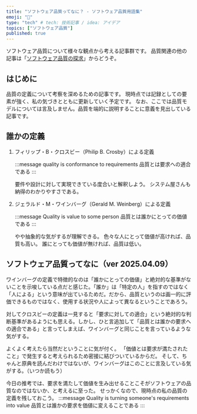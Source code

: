 ```yaml
---
title: "ソフトウェア品質ってなに？ - ソフトウェア品質用語集"
emoji: "🎯"
type: "tech" # tech: 技術記事 / idea: アイデア
topics: ["ソフトウェア品質"]
published: true
---
```

ソフトウェア品質について様々な観点から考える記事群です。
品質関連の他の記事は「[ソフトウェア品質の探求](https://zenn.dev/sway/articles/quality_index_list)」からどうぞ。


## はじめに
品質の定義について考察を深めるための記事です。
現時点では記録としての要素が強く、私の気づきとともに更新していく予定です。
なお、ここでは品質モデルについては言及しません。品質を端的に説明することに意義を見出している記事です。


## 誰かの定義


1. フィリップ・B・クロスビー（Philip B. Crosby）による定義

   :::message
   quality is conformance to requirements
   品質とは要求への適合である
   :::

   要件や設計に対して実現できている度合いと解釈しよう。
   システム屋さんも納得のわかりやすさである。
   &nbsp;

1. ジェラルド・M・ワインバーグ（Gerald M. Weinberg）による定義

   :::message
   Quality is value to some person
   品質とは誰かにとっての価値である
   :::

   やや抽象的な気がするが理解できる。
   色々な人にとって価値が高ければ、品質も高い。
   誰にとっても価値が無ければ、品質は低い。
   &nbsp;

## ソフトウェア品質ってなに（ver 2025.04.09）

   ワインバーグの定義で特徴的なのは「誰かにとっての価値」と絶対的な基準がないことを示唆している点だと感じた。「誰か」は「特定の人」を指すのではなく「人による」という意味が出ているためだ。だから、品質というのは画一的に評価できるものではなく、使用する状況や人によって異なるということであろう。

   対してクロスビーの定義は一見すると「要求に対しての適合」という絶対的な判断基準があるようにも思える。しかし、ひと言追加して「品質とは誰かの要求への適合である」と言ってしまえば、ワインバーグと同じことを言っているような気がする。

   よくよく考えたら当然だということに気が付く。
   「価値とは要求が満たされたこと」で発生すると考えられるため密接に結びついているからだ。
   そして、ちゃんと原典を読んだわけではないが、ワインバーグはこのことに言及している気がする。（いつか読もう）

   今日の推考では、要求を満たして価値を生み出せることこそがソフトウェアの品質なのではないか、と考えるに至った。
   せっかくなので、現時点の私の品質の定義を残しておこう。
   :::message
   Quality is turning someone's requirements into value
   品質とは誰かの要求を価値に変えることである
   :::
